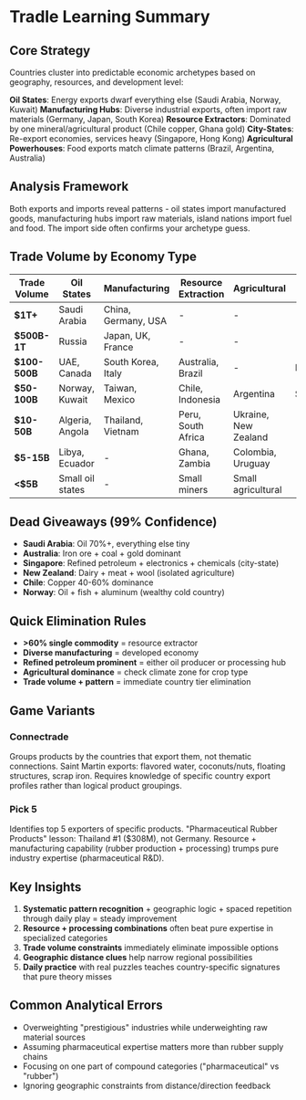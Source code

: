 # Tradle Learning Summary

## Core Strategy
Countries cluster into predictable economic archetypes based on geography, resources, and development level:

**Oil States**: Energy exports dwarf everything else (Saudi Arabia, Norway, Kuwait)
**Manufacturing Hubs**: Diverse industrial exports, often import raw materials (Germany, Japan, South Korea)
**Resource Extractors**: Dominated by one mineral/agricultural product (Chile copper, Ghana gold)
**City-States**: Re-export economies, services heavy (Singapore, Hong Kong)
**Agricultural Powerhouses**: Food exports match climate patterns (Brazil, Argentina, Australia)

## Analysis Framework
Both exports and imports reveal patterns - oil states import manufactured goods, manufacturing hubs import raw materials, island nations import fuel and food. The import side often confirms your archetype guess.

## Trade Volume by Economy Type

| Trade Volume | Oil States | Manufacturing | Resource Extraction | Agricultural | City-States |
|--------------|------------|---------------|-------------------|-------------|-------------|
| **$1T+** | Saudi Arabia | China, Germany, USA | - | - | - |
| **$500B-1T** | Russia | Japan, UK, France | - | - | - |
| **$100-500B** | UAE, Canada | South Korea, Italy | Australia, Brazil | - | Netherlands |
| **$50-100B** | Norway, Kuwait | Taiwan, Mexico | Chile, Indonesia | Argentina | Singapore |
| **$10-50B** | Algeria, Angola | Thailand, Vietnam | Peru, South Africa | Ukraine, New Zealand | - |
| **$5-15B** | Libya, Ecuador | - | Ghana, Zambia | Colombia, Uruguay | - |
| **<$5B** | Small oil states | - | Small miners | Small agricultural | - |

## Dead Giveaways (99% Confidence)
- **Saudi Arabia**: Oil 70%+, everything else tiny
- **Australia**: Iron ore + coal + gold dominant 
- **Singapore**: Refined petroleum + electronics + chemicals (city-state)
- **New Zealand**: Dairy + meat + wool (isolated agriculture)
- **Chile**: Copper 40-60% dominance
- **Norway**: Oil + fish + aluminum (wealthy cold country)

## Quick Elimination Rules
- **>60% single commodity** = resource extractor
- **Diverse manufacturing** = developed economy  
- **Refined petroleum prominent** = either oil producer or processing hub
- **Agricultural dominance** = check climate zone for crop type
- **Trade volume + pattern** = immediate country tier elimination

## Game Variants

### Connectrade
Groups products by the countries that export them, not thematic connections. Saint Martin exports: flavored water, coconuts/nuts, floating structures, scrap iron. Requires knowledge of specific country export profiles rather than logical product groupings.

### Pick 5
Identifies top 5 exporters of specific products. "Pharmaceutical Rubber Products" lesson: Thailand #1 ($308M), not Germany. Resource + manufacturing capability (rubber production + processing) trumps pure industry expertise (pharmaceutical R&D).

## Key Insights
1. **Systematic pattern recognition** + geographic logic + spaced repetition through daily play = steady improvement
2. **Resource + processing combinations** often beat pure expertise in specialized categories
3. **Trade volume constraints** immediately eliminate impossible options
4. **Geographic distance clues** help narrow regional possibilities
5. **Daily practice** with real puzzles teaches country-specific signatures that pure theory misses

## Common Analytical Errors
- Overweighting "prestigious" industries while underweighting raw material sources
- Assuming pharmaceutical expertise matters more than rubber supply chains
- Focusing on one part of compound categories ("pharmaceutical" vs "rubber")
- Ignoring geographic constraints from distance/direction feedback